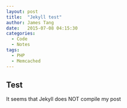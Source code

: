 ```yaml
---
layout: post
title:  "Jekyll test"
author: James Tang
date:   2015-07-08 04:15:30
categories:
  - Code
  - Notes
tags:
  - PHP
  - Memcached
---
```


## Test

It seems that Jekyll does NOT compile my post


